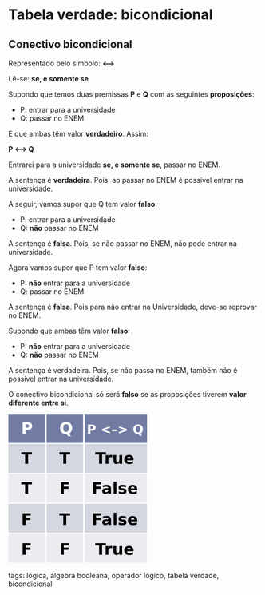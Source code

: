 # Tabela verdade: bicondicional

## Conectivo bicondicional

Representado pelo símbolo: **<–>**

Lê-se: **se, e somente se**

Supondo que temos duas premissas **P** e **Q** com as seguintes **proposições**:

- P: entrar para a universidade
- Q: passar no ENEM

E que ambas têm valor **verdadeiro**. Assim:

**P <–> Q**

Entrarei para a universidade **se, e somente se**, passar no ENEM.

A sentença é **verdadeira**. Pois, ao passar no ENEM é possível entrar na universidade.

A seguir, vamos supor que Q tem valor **falso**:

- P: entrar para a universidade
- Q: **não** passar no ENEM

A sentença é **falsa**. Pois, se não passar no ENEM, não pode entrar na universidade.

Agora vamos supor que P tem valor **falso**:

- P: **não** entrar para a universidade
- Q: passar no ENEM

A sentença é **falsa**. Pois para não entrar na Universidade, deve-se reprovar no ENEM.

Supondo que ambas têm valor **falso**:

- P: **não** entrar para a universidade
- Q: **não** passar no ENEM

A sentença é verdadeira. Pois, se não passa no ENEM, também não é possível entrar na universidade.

O conectivo bicondicional só será **falso** se as proposições tiverem **valor diferente entre si**.

![tabela verdade bicondicional](img/p0002-0.png)

tags: lógica, álgebra booleana, operador lógico, tabela verdade, bicondicional
